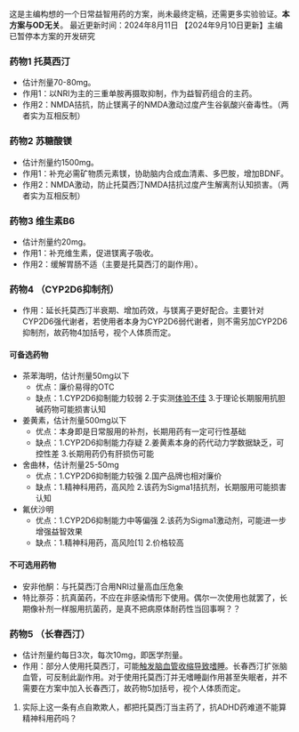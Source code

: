 ﻿这是主编构想的一个日常益智用药的方案，尚未最终定稿，还需更多实验验证。**本方案与OD无关**。
最近更新时间：2024年8月11日
【2024年9月10日更新】主编已暂停本方案的开发研究
### 药物1 托莫西汀
- 估计剂量70-80mg。
- 作用1：以NRI为主的三重单胺再摄取抑制，作为益智药组合的主药。
- 作用2：NMDA拮抗，防止镁离子的NMDA激动过度产生谷氨酸兴奋毒性。（两者实为互相反制）
### 药物2 苏糖酸镁
- 估计剂量约1500mg。
- 作用1：补充必需矿物质元素镁，协助脑内合成血清素、多巴胺，增加BDNF。
- 作用2：NMDA激动，防止托莫西汀NMDA拮抗过度产生解离剂认知损害。（两者实为互相反制）
### 药物3 维生素B6
- 估计剂量约20mg。
- 作用1：补充维生素，促进镁离子吸收。
- 作用2：缓解胃肠不适（主要是托莫西汀的副作用）。
### 药物4 （CYP2D6抑制剂）
- 作用：延长托莫西汀半衰期、增加药效，与镁离子更好配合。主要针对CYP2D6强代谢者，若使用者本身为CYP2D6弱代谢者，则不需另加CYP2D6抑制剂，故药物4加括号，视个人体质而定。
#### 可备选药物
- 茶苯海明，估计剂量50mg以下
  - 优点：廉价易得的OTC
  - 缺点：1.CYP2D6抑制能力较弱 2.于实测[体验不佳](https://overspeed.wiki/report/RP084/) 3.于理论长期服用抗胆碱药物可能损害认知
- 姜黄素，估计剂量500mg以下
  - 优点：本身即是日常服用的补剂，长期用药有一定可行性基础
  - 缺点：1.CYP2D6抑制能力存疑 2.姜黄素本身的药代动力学数据缺乏，可控性差 3.长期用药仍有肝损伤可能
- 舍曲林，估计剂量25-50mg
  - 优点：1.CYP2D6抑制能力较强 2.国产品牌也相对廉价
  - 缺点：1.精神科用药，高风险 2.该药为Sigma1拮抗剂，长期服用可能损害认知
- 氟伏沙明
  - 优点：1.CYP2D6抑制能力中等偏强 2.该药为Sigma1激动剂，可能进一步增强益智效果
  - 缺点：1.精神科用药，高风险[1] 2.价格较高
#### 不可选用药物
- 安非他酮：与托莫西汀合用NRI过量高血压危象
- 特比萘芬：抗真菌药，不应在非感染情形下使用。偶尔一次使用也就罢了，长期像补剂一样服用抗菌药，是真不把病原体耐药性当回事啊？？
### 药物5 （长春西汀）
- 估计剂量约每日3次，每次10mg，即医学剂量。
- 作用：部分人使用托莫西汀，可能[触发脑血管收缩导致嗜睡](https://overspeed.wiki/ATX/#%E5%8F%8D%E5%88%B6%E6%96%B9%E6%B3%95)。长春西汀扩张脑血管，可反制此副作用。对于使用托莫西汀并无嗜睡副作用甚至失眠者，并不需要在方案中加入长春西汀，故药物5加括号，视个人体质而定。

1.  实际上这一条有点自欺欺人，都把托莫西汀当主药了，抗ADHD药难道不能算精神科用药吗？

